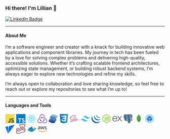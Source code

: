 
### Hi there! I'm Lillian 👋

<div id="header">
  <a href="https://www.linkedin.com/in/lillian-tenn/" target="_blank">
    <img src="https://img.shields.io/badge/LinkedIn-blue?style=for-the-badge&logo=linkedin&logoColor=white" alt="LinkedIn Badge"/>
  </a>
</div>
<hr>
<h4>About Me</h4>
<p>I’m a software engineer and creator with a knack for building innovative web applications and component libraries. My journey in tech has been fueled by a love for solving complex problems and delivering high-quality, accessible solutions. Whether it’s crafting scalable frontend architectures, optimizing state management, or building robust backend systems, I’m always eager to explore new technologies and refine my skills.</p>
<p>I’m always open to collaboration and love sharing knowledge, so feel free to reach out or explore my repositories to see what I’m up to!</p>
<hr>
<h4>Languages and Tools</h4>
<div id="icons">
  <a href="https://www.javascript.com/" target="_blank"><img src="js.png" width="30" alt="js" /></a>
  <a href="hhttps://www.typescriptlang.org/" target="_blank"><img src="ts.png" width="30" alt="ts" /></a>
  <!-- <a href="https://www.python.org/" target="_blank"><img src="python.png" width="30" alt="python" /></a> -->
  <a href="https://react.dev/" target="_blank"><img src="react.png" width="30" alt="react" /></a>
  <a href="https://redux.js.org/" target="_blank"><img src="redux.png" width="30" alt="redux" /></a>
  <a href="https://solidjs.com/" target="_blank"><img src="solidjs.png" width="30" alt="solidjs" /></a>
  <a href="https://developer.mozilla.org/en-US/docs/Web/CSS" target="_blank"><img src="css.png" width="30" alt="html" /></a>
  <a href="https://sass-lang.com/" target="_blank"><img src="sass.png" width="30" alt="sass" /></a>
  <a href="https://tailwindcss.com/" target="_blank"><img src="tailwind.png" width="30" alt="tailwind" /></a>
  <a href="https://jquery.com/" target="_blank"><img src="jquery.png" width="30" alt="jquery" /></a>
  <a href="https://nodejs.org/" target="_blank"><img src="nodejs.png" width="30" alt="nodejs" /></a>
  <a href="https://expressjs.com/" target="_blank"><img src="express.png" width="30" alt="expressjs" /></a>
  <a href="https://postgresql.org/" target="_blank"><img src="postgresql.png" width="30" alt="postgresql" /></a>
  <a href="https://mongodb.com/" target="_blank"><img src="mongo.png" width="30" alt="mongo" /></a>
  <!-- <a href="https://graphql.org/" target="_blank"><img src="graphql.png" width="30" alt="graphql" /></a> -->
  <a href="https://webpack.js.org/" target="_blank"><img src="webpack.png" width="30" alt="webpack" /></a>
  <a href="https://vitejs.dev/" target="_blank"><img src="vite.png" width="30" alt="vite" /></a>
  <a href="https://jestjs.io/" target="_blank"><img src="jest.png" width="30" alt="jest" /></a>
  <a href="https://docker.com/" target="_blank"><img src="docker.png" width="30" alt="docker" /></a>
  <a href="https://aws.amazon.com/" target="_blank"><img src="aws.png" width="30" alt="aws" /></a>
</div>
<!-- <hr> -->
<!-- <h4>GitHub Stats</h4>

![GitHub stats](https://github-readme-stats.vercel.app/api?username=tenn501&theme=buefy)
![Top Langs](https://github-readme-stats.vercel.app/api/top-langs/?username=tenn501&layout=compact&theme=buefy) -->
<!--
**tenn501/tenn501** is a ✨ _special_ ✨ repository because its `README.md` (this file) appears on your GitHub profile.

Here are some ideas to get you started:

- 🔭 I’m currently working on ...
- 🌱 I’m currently learning ...
- 👯 I’m looking to collaborate on ...
- 🤔 I’m looking for help with ...
- 💬 Ask me about ...
- 📫 How to reach me: ... 
- 😄 Pronouns: ...
- ⚡ Fun fact: ...
-->
